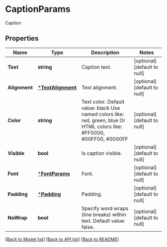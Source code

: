 # CaptionParams

Caption

## Properties

Name | Type | Description | Notes
---- | ---- | ----------- | -----
**Text** | **string** | Caption text. | [optional] [default to null]
**Alignment** | [***TextAlignment**](TextAlignment.md) | Text alignment. | [optional] [default to null]
**Color** | **string** | Text color.   Default value: black   Use named colors like: red, green, blue   Or HTML colors like: #FF0000, #00FF00, #0000FF | [optional] [default to null]
**Visible** | **bool** | Is caption visible. | [optional] [default to null]
**Font** | [***FontParams**](FontParams.md) | Font. | [optional] [default to null]
**Padding** | [***Padding**](Padding.md) | Padding. | [optional] [default to null]
**NoWrap** | **bool** | Specify word wraps (line breaks) within text. Default value: false. | [optional] [default to null]

[[Back to Model list]](../README.md#documentation-for-models) [[Back to API list]](../README.md#documentation-for-api-endpoints) [[Back to README]](../README.md)
